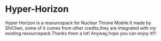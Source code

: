# Hyper-Horizon
Hyper Horizon is a resourcepack for Nuclear Throne Mobile.It made by ShiChen, some of it comes from other credits,they are integrated with my existing resourcepack.Thanks them a lot! Anyway,hope you can enjoy it!!!

